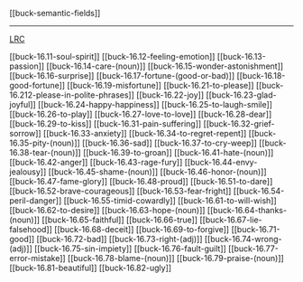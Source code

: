 [[buck-semantic-fields]]

---

[LRC](https://lrc.la.utexas.edu/lex/semantic/category/EM)

[[buck-16.11-soul-spirit]]
[[buck-16.12-feeling-emotion]]
[[buck-16.13-passion]]
[[buck-16.14-care-(noun)]]
[[buck-16.15-wonder-astonishment]]
[[buck-16.16-surprise]]
[[buck-16.17-fortune-(good-or-bad)]]
[[buck-16.18-good-fortune]]
[[buck-16.19-misfortune]]
[[buck-16.21-to-please]]
[[buck-16.212-please-in-polite-phrases]]
[[buck-16.22-joy]]
[[buck-16.23-glad-joyful]]
[[buck-16.24-happy-happiness]]
[[buck-16.25-to-laugh-smile]]
[[buck-16.26-to-play]]
[[buck-16.27-love-to-love]]
[[buck-16.28-dear]]
[[buck-16.29-to-kiss]]
[[buck-16.31-pain-suffering]]
[[buck-16.32-grief-sorrow]]
[[buck-16.33-anxiety]]
[[buck-16.34-to-regret-repent]]
[[buck-16.35-pity-(noun)]]
[[buck-16.36-sad]]
[[buck-16.37-to-cry-weep]]
[[buck-16.38-tear-(noun)]]
[[buck-16.39-to-groan]]
[[buck-16.41-hate-(noun)]]
[[buck-16.42-anger]]
[[buck-16.43-rage-fury]]
[[buck-16.44-envy-jealousy]]
[[buck-16.45-shame-(noun)]]
[[buck-16.46-honor-(noun)]]
[[buck-16.47-fame-glory]]
[[buck-16.48-proud]]
[[buck-16.51-to-dare]]
[[buck-16.52-brave-courageous]]
[[buck-16.53-fear-fright]]
[[buck-16.54-peril-danger]]
[[buck-16.55-timid-cowardly]]
[[buck-16.61-to-will-wish]]
[[buck-16.62-to-desire]]
[[buck-16.63-hope-(noun)]]
[[buck-16.64-thanks-(noun)]]
[[buck-16.65-faithful]]
[[buck-16.66-true]]
[[buck-16.67-lie-falsehood]]
[[buck-16.68-deceit]]
[[buck-16.69-to-forgive]]
[[buck-16.71-good]]
[[buck-16.72-bad]]
[[buck-16.73-right-(adj)]]
[[buck-16.74-wrong-(adj)]]
[[buck-16.75-sin-impiety]]
[[buck-16.76-fault-guilt]]
[[buck-16.77-error-mistake]]
[[buck-16.78-blame-(noun)]]
[[buck-16.79-praise-(noun)]]
[[buck-16.81-beautiful]]
[[buck-16.82-ugly]]